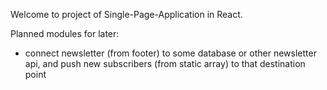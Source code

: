 Welcome to project of Single-Page-Application in React.

Planned modules for later:
- connect newsletter (from footer) to some database or other newsletter api, and push new subscribers (from static array) to that destination point